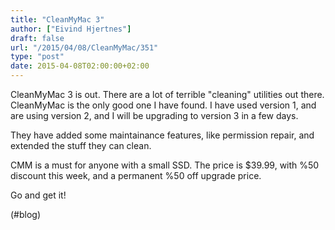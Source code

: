 ```yaml
---
title: "CleanMyMac 3"
author: ["Eivind Hjertnes"]
draft: false
url: "/2015/04/08/CleanMyMac/351"
type: "post"
date: 2015-04-08T02:00:00+02:00
---
```


CleanMyMac 3 is out. There are a lot of terrible "cleaning" utilities
out there. CleanMyMac is the only good one I have found. I have used
version 1, and are using version 2, and I will be upgrading to version 3
in a few days.

They have added some maintainance features, like permission repair, and
extended the stuff they can clean.

CMM is a must for anyone with a small SSD. The price is $39.99, with %50
discount this week, and a permanent %50 off upgrade price.

Go and get it!

(#blog)
